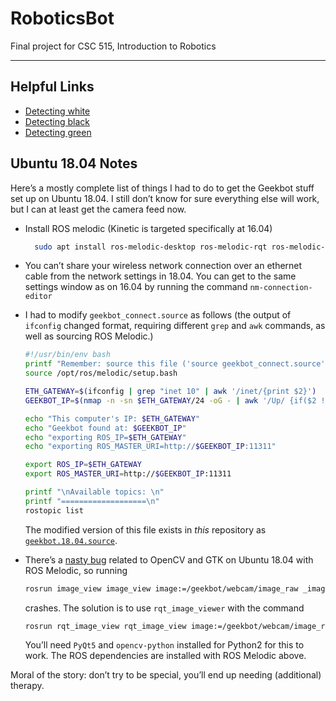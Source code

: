 # RoboticsBot

Final project for CSC 515, Introduction to Robotics

---

## Helpful Links

* [Detecting white](https://stackoverflow.com/questions/22588146/tracking-white-color-using-python-opencv)
* [Detecting black](https://stackoverflow.com/questions/17883023/python-detect-black-squares)
* [Detecting green](https://stackoverflow.com/questions/31590499/opencv-android-green-color-detection)

## Ubuntu 18.04 Notes

Here’s a mostly complete list of things I had to do to get the Geekbot stuff set up on Ubuntu 18.04. I still don’t know for sure everything else will work, but I can at least get the camera feed now.

* Install ROS melodic (Kinetic is targeted specifically at 16.04)

  ```bash
    sudo apt install ros-melodic-desktop ros-melodic-rqt ros-melodic-rqt-common-plugins ros-melodic-rqt-graph
  ```

* You can’t share your wireless network connection over an ethernet cable from the network settings in 18.04. You can get to the same settings window as on 16.04 by running the command `nm-connection-editor`

* I had to modify `geekbot_connect.source` as follows (the output of `ifconfig` changed format, requiring different `grep` and `awk` commands, as well as sourcing ROS Melodic.)

  ```bash
  #!/usr/bin/env bash
  printf "Remember: source this file ('source geekbot_connect.source')\n\n"
  source /opt/ros/melodic/setup.bash

  ETH_GATEWAY=$(ifconfig | grep "inet 10" | awk '/inet/{print $2}')
  GEEKBOT_IP=$(nmap -n -sn $ETH_GATEWAY/24 -oG - | awk '/Up/ {if($2 !="10.42.0.1") {print $2};}')

  echo "This computer's IP: $ETH_GATEWAY"
  echo "Geekbot found at: $GEEKBOT_IP"
  echo "exporting ROS_IP=$ETH_GATEWAY"
  echo "exporting ROS_MASTER_URI=http://$GEEKBOT_IP:11311"

  export ROS_IP=$ETH_GATEWAY
  export ROS_MASTER_URI=http://$GEEKBOT_IP:11311

  printf "\nAvailable topics: \n"
  printf "===================\n"
  rostopic list
  ```

  The modified version of this file exists in *this* repository as [`geekbot.18.04.source`](geekbot.18.04.source).

* There’s a [nasty bug](https://github.com/ros-perception/image_pipeline/issues/201) related to OpenCV and GTK on Ubuntu 18.04 with ROS Melodic, so running

  ```bash
  rosrun image_view image_view image:=/geekbot/webcam/image_raw _image_transport:=compressed
  ```

  crashes. The solution is to use `rqt_image_viewer` with the command

  ```bash
  rosrun rqt_image_view rqt_image_view image:=/geekbot/webcam/image_raw _image_transport:=compressed
  ```

  You’ll need `PyQt5` and `opencv-python` installed for Python2 for this to work. The ROS dependencies are installed with ROS Melodic above.

Moral of the story: don’t try to be special, you’ll end up needing (additional) therapy.
